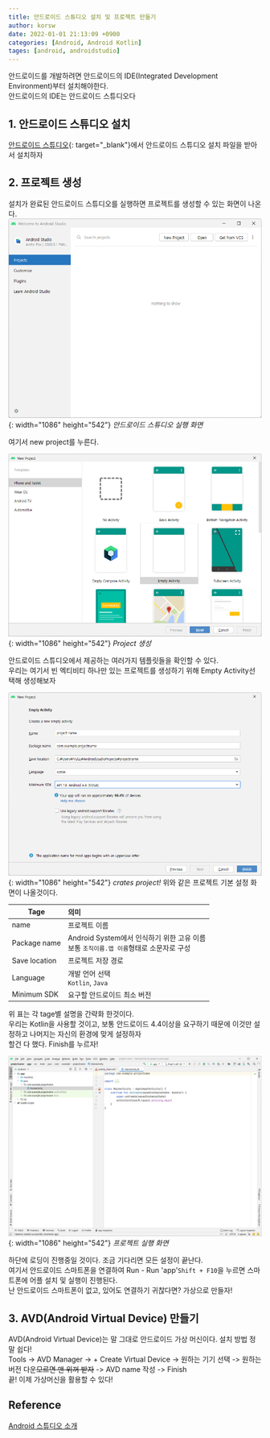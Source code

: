 ```yaml
---
title: 안드로이드 스튜디오 설치 및 프로젝트 만들기
author: korsw
date: 2022-01-01 21:13:09 +0900
categories: [Android, Android Kotlin]
tages: [android, androidstudio]
---
```


안드로이드를 개발하려면 안드로이드의 IDE(Integrated Development Environment)부터 설치해야한다.<br/>
안드로이드의 IDE는 안드로이드 스튜디오다

## 1. 안드로이드 스튜디오 설치
[안드로이드 스튜디오](https://developer.android.com/studio?hl=ko){: target="_blank"}에서 안드로이드 스튜디오 설치 파일을 받아서 설치하자 <br/>

## 2. 프로젝트 생성
설치가 완료된 안드로이드 스튜디오를 실행하면 프로젝트를 생성할 수 있는 화면이 나온다.
![start AndroidStudio](/assets/img/posts/2022-01-01-start-androidstudio/welcomeToAndroidStudio.png){: width="1086" height="542"}
_안드로이드 스튜디오 실행 화면_

여기서 new project를 누른다.

![new Project Board](/assets/img/posts/2022-01-01-start-androidstudio/newProject.png){: width="1086" height="542"}
_Project 생성_

안드로이드 스튜디오에서 제공하는 여러가지 템플릿들을 확인할 수 있다.<br/>
우리는 여기서 빈 엑티비티 하나만 있는 프로젝트를 생성하기 위해 Empty Activity선택해 생성해보자

![setEmptyActivity](/assets/img/posts/2022-01-01-start-androidstudio/setEmptyActivity.png){: width="1086" height="542"}
_crates project!_
위와 같은 프로젝트 기본 설정 화면이 나올것이다.

| Tage | 의미 |
|---|:---|
| name | 프로젝트 이름 |
| Package name | Android System에서 인식하기 위한 고유 이름<br/>보통 `조직이름.앱 이름`형태로 소문자로 구성 |
| Save location | 프로젝트 저장 경로 |
| Language | 개발 언어 선택<br/>`Kotlin`, `Java` |
| Minimum SDK | 요구할 안드로이드 최소 버전 |

위 표는 각 tage별 설명을 간략화 한것이다.<br/>
우리는 Kotlin을 사용할 것이고, 보통 안드로이드 4.4이상을 요구하기 때문에 이것만 설정하고 나머지는 자신의 환경에 맞게 설정하자<br/>
할건 다 했다. Finish를 누르자!

![projectBoard](/assets/img/posts/2022-01-01-start-androidstudio/projectBoard.png){: width="1086" height="542"}
_프로젝트 실행 화면_

하단에 로딩이 진행중일 것이다. 조금 기다리면 모든 설정이 끝난다.<br/>
여기서 안드로이드 스마트폰을 연결하여 Run - Run 'app'`Shift + F10`을 누르면 스마트폰에 어플 설치 및 실행이 진행된다.<br/>
난 안드로이드 스마트폰이 없고, 있어도 연결하기 귀찮다면? 가상으로 만들자!

## 3. AVD(Android Virtual Device) 만들기

AVD(Android Virtual Device)는 말 그대로 안드로이드 가상 머신이다. 설치 방법 정말 쉽다!<br/>
Tools -> AVD Manager -> + Create Virtual Device -> 원하는 기기 선택 -> 원하는 버전 다운~~모르면 맨 위꺼 받자~~ -> AVD name 작성 -> Finish<br/>
끝! 이제 가상머신을 활용할 수 있다!

## Reference
[Android 스튜디오 소개](https://developer.android.com/studio/intro?hl=ko)
